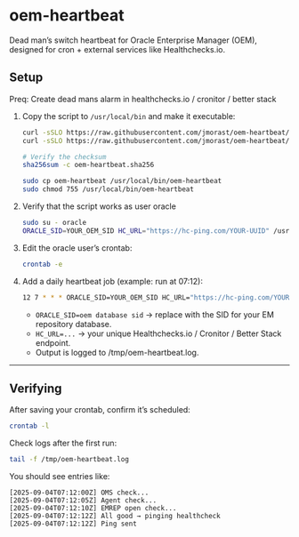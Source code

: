 # oem-heartbeat
Dead man’s switch heartbeat for Oracle Enterprise Manager (OEM), designed for cron + external services like Healthchecks.io.

## Setup

Preq: Create dead mans alarm in healthchecks.io / cronitor / better stack

1. Copy the script to `/usr/local/bin` and make it executable:

   ```bash
   curl -sSLO https://raw.githubusercontent.com/jmorast/oem-heartbeat/v1.0.2/oem-heartbeat
   curl -sSLO https://raw.githubusercontent.com/jmorast/oem-heartbeat/v1.0.2/oem-heartbeat.sha256

   # Verify the checksum
   sha256sum -c oem-heartbeat.sha256

   sudo cp oem-heartbeat /usr/local/bin/oem-heartbeat
   sudo chmod 755 /usr/local/bin/oem-heartbeat
   ```

2. Verify that the script works as user oracle

   ```bash
   sudo su - oracle
   ORACLE_SID=YOUR_OEM_SID HC_URL="https://hc-ping.com/YOUR-UUID" /usr/local/bin/oem-heartbeat
   ```

3. Edit the oracle user’s crontab:
   ```bash
   crontab -e
   ```

4. Add a daily heartbeat job (example: run at 07:12):
  
   ```bash
   12 7 * * * ORACLE_SID=YOUR_OEM_SID HC_URL="https://hc-ping.com/YOUR-UUID" /usr/local/bin/oem-heartbeat >>/tmp/oem-heartbeat.log 2>&1
   ```

   - `ORACLE_SID=oem database sid` → replace with the SID for your EM repository database.
   - `HC_URL=...` → your unique Healthchecks.io / Cronitor / Better Stack endpoint.
   - Output is logged to /tmp/oem-heartbeat.log.

---

## Verifying

After saving your crontab, confirm it’s scheduled:

```bash
crontab -l
```

Check logs after the first run:

```bash
tail -f /tmp/oem-heartbeat.log
```

You should see entries like:

```
[2025-09-04T07:12:00Z] OMS check...
[2025-09-04T07:12:05Z] Agent check...
[2025-09-04T07:12:10Z] EMREP open check...
[2025-09-04T07:12:12Z] All good → pinging healthcheck
[2025-09-04T07:12:12Z] Ping sent
